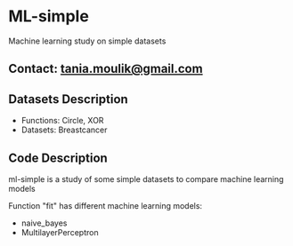 # ML-simple
Machine learning study on simple datasets

## Contact: tania.moulik@gmail.com

## Datasets Description

* Functions:  Circle, XOR
* Datasets: Breastcancer

## Code Description
ml-simple is a study of some simple datasets to compare machine learning models

Function "fit" has different machine learning models:

* naive_bayes
* MultilayerPerceptron
